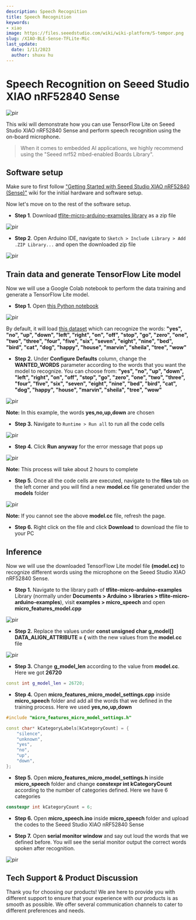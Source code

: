 ```yaml
---
description: Speech Recognition
title: Speech Recognition
keywords:
- xiao
image: https://files.seeedstudio.com/wiki/wiki-platform/S-tempor.png
slug: /XIAO-BLE-Sense-TFLite-Mic
last_update:
  date: 1/11/2023
  author: shuxu hu
---
```


# Speech Recognition on Seeed Studio XIAO nRF52840 Sense

<p style={{textAlign: 'center'}}><img src="https://files.seeedstudio.com/wiki/XIAO-BLE/TFLite/pics/TFLite-mic-thumb.png" alt="pir" width={1000} height="auto" /></p>


This wiki will demonstrate how you can use TensorFlow Lite on Seeed Studio XIAO nRF52840 Sense and perform speech recognition using the on-board microphone.

> When it comes to embedded AI applications, we highly recommend using the "Seeed nrf52 mbed-enabled Boards Library".

## Software setup

Make sure to first follow ["Getting Started with Seeed Studio XIAO nRF52840 (Sense)"](https://wiki.seeedstudio.com/XIAO_BLE/) wiki for the initial hardware and software setup.

Now let's move on to the rest of the software setup.

- **Step 1**. Download [tflite-micro-arduino-examples library](https://github.com/lakshanthad/tflite-micro-arduino-examples) as a zip file

<p style={{textAlign: 'center'}}><img src="https://files.seeedstudio.com/wiki/XIAO-BLE/TFLite/pics/tflite-mic-github.png" alt="pir" width={1000} height="auto" /></p>


- **Step 2**. Open Arduino IDE, navigate to `Sketch > Include Library > Add .ZIP Library...` and open the downloaded zip file 

<p style={{textAlign: 'center'}}><img src="https://files.seeedstudio.com/wiki/XIAO-BLE/add-zip.png" alt="pir" width={600} height="auto" /></p>


## Train data and generate TensorFlow Lite model

Now we will use a Google Colab notebook to perform the data training and generate a TensorFlow Lite model.

- **Step 1.** Open [this Python notebook](https://colab.research.google.com/github/tensorflow/tflite-micro/blob/main/tensorflow/lite/micro/examples/micro_speech/train/train_micro_speech_model.ipynb)

<p style={{textAlign: 'center'}}><img src="https://files.seeedstudio.com/wiki/XIAO-BLE/TFLite/pics/TF-notebook-mic.jpg" alt="pir" width={1000} height="auto" /></p>


By default, it will load [this dataset](https://storage.googleapis.com/download.tensorflow.org/data/speech_commands_v0.02.tar.gz) which can recognize the words: **"yes", "no", "up", "down", "left", "right", "on", "off", "stop", "go", "zero", "one", "two", "three", "four", "five", "six", "seven", "eight", "nine", "bed", "bird", "cat", "dog", "happy", "house", "marvin", "sheila", "tree", "wow"**

- **Step 2.** Under **Configure Defaults** column, change the **WANTED_WORDS** parameter according to the words that you want the model to recognize. You can choose from: **"yes", "no", "up", "down", "left", "right", "on", "off", "stop", "go", "zero", "one", "two", "three", "four", "five", "six", "seven", "eight", "nine", "bed", "bird", "cat", "dog", "happy", "house", "marvin", "sheila", "tree", "wow"**
<p style={{textAlign: 'center'}}><img src="https://files.seeedstudio.com/wiki/XIAO-BLE/TFLite/pics/TF-notebook-wanted-words.png" alt="pir" width={600} height="auto" /></p>


**Note:** In this example, the words **yes,no,up,down** are chosen

- **Step 3.** Navigate to `Runtime > Run all` to run all the code cells

<p style={{textAlign: 'center'}}><img src="https://files.seeedstudio.com/wiki/XIAO-BLE/TFLite/pics/micro-speech-run-all.png" alt="pir" width={450} height="auto" /></p>


- **Step 4.** Click **Run anyway** for the error message that pops up

<p style={{textAlign: 'center'}}><img src="https://files.seeedstudio.com/wiki/XIAO-BLE/run-anyway.png" alt="pir" width={600} height="auto" /></p>


**Note:** This process will take about 2 hours to complete

- **Step 5.** Once all the code cells are executed, navigate to the **files** tab on the left corner and you will find a new **model.cc** file generated under the **models** folder

<p style={{textAlign: 'center'}}><img src="https://files.seeedstudio.com/wiki/XIAO-BLE/TFLite/pics/model-cc.png" alt="pir" width={300} height="auto" /></p>


**Note:** If you cannot see the above **model.cc** file, refresh the page.

- **Step 6.** Right click on the file and click **Download** to download the file to your PC

## Inference 

Now we will use the downloaded TensorFlow Lite model file **(model.cc)** to recognize different words using the microphone on the Seeed Studio XIAO nRF52840 Sense.

- **Step 1.** Navigate to the library path of **tflite-micro-arduino-examples** Library (normally under **Documents > Arduino > libraries > tflite-micro-arduino-examples**), visit **examples > micro_speech** and open **micro_features_model.cpp**

<p style={{textAlign: 'center'}}><img src="https://files.seeedstudio.com/wiki/XIAO-BLE/TFLite/pics/micro-features-model-open.png" alt="pir" width={550} height="auto" /></p>


- **Step 2.** Replace the values under **const unsigned char g_model[] DATA_ALIGN_ATTRIBUTE = {** with the new values from the **model.cc** file

<p style={{textAlign: 'center'}}><img src="https://files.seeedstudio.com/wiki/XIAO-BLE/TFLite/pics/model-values.png" alt="pir" width={550} height="auto" /></p>


- **Step 3.** Change **g_model_len** according to the value from **model.cc**. Here we got **26720**

```cpp
const int g_model_len = 26720;
```

- **Step 4.** Open **micro_features_micro_model_settings.cpp** inside **micro_speech** folder and add all the words that we defined in the training process. Here we used **yes,no,up,down**

```cpp
#include "micro_features_micro_model_settings.h"

const char* kCategoryLabels[kCategoryCount] = {
    "silence",
    "unknown",
    "yes",
    "no",
    "up",
    "down",
};
```

- **Step 5.** Open **micro_features_micro_model_settings.h** inside **micro_speech** folder and change **constexpr int kCategoryCount** according to the number of categories defined. Here we have 6 categories

```cpp
constexpr int kCategoryCount = 6;
```

- **Step 6.** Open **micro_speech.ino** inside **micro_speech** folder and upload the codes to the Seeed Studio XIAO nRF52840 Sense

- **Step 7.** Open **serial monitor window** and say out loud the words that we defined before. You will see the serial monitor output the correct words spoken after recognition.

<p style={{textAlign: 'center'}}><img src="https://files.seeedstudio.com/wiki/XIAO-BLE/TFLite/pics/mic-capture.png" alt="pir" width={300} height="auto" /></p>


## Tech Support & Product Discussion

Thank you for choosing our products! We are here to provide you with different support to ensure that your experience with our products is as smooth as possible. We offer several communication channels to cater to different preferences and needs.

<div class="button_tech_support_container">
<a href="https://forum.seeedstudio.com/" class="button_forum"></a> 
<a href="https://www.seeedstudio.com/contacts" class="button_email"></a>
</div>

<div class="button_tech_support_container">
<a href="https://discord.gg/eWkprNDMU7" class="button_discord"></a> 
<a href="https://github.com/Seeed-Studio/wiki-documents/discussions/69" class="button_discussion"></a>
</div>